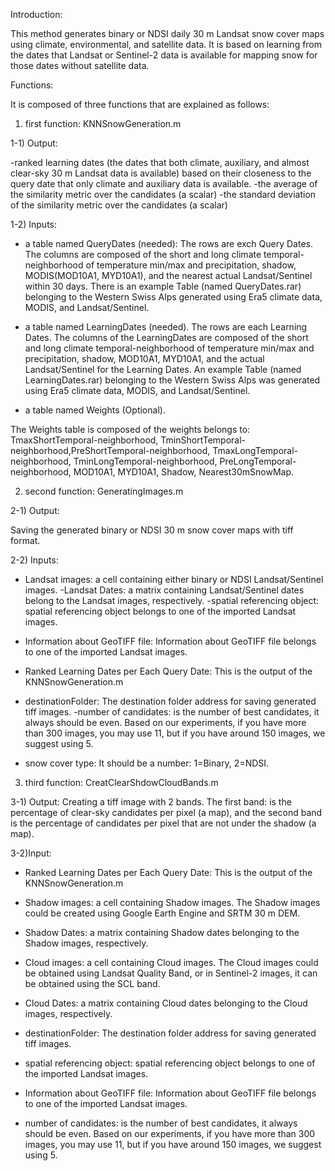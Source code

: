 Introduction:

This method generates binary or NDSI daily 30 m Landsat snow cover maps using climate, environmental, and satellite data. It is based on learning from the dates that Landsat or Sentinel-2 data is available for mapping snow for those dates without satellite data. 

Functions:

It is composed of three functions that are explained as follows:

1) first function: KNNSnowGeneration.m

1-1) Output: 

-ranked learning dates (the dates that both climate, auxiliary, and almost clear-sky 30 m Landsat data is available) based on their closeness to the query date that only climate and auxiliary data is available. 
-the average of the similarity metric over the candidates (a scalar)
-the standard deviation of the similarity metric over the candidates (a scalar)

1-2) Inputs:

- a table named QueryDates (needed):
The rows are exch Query Dates. 
The columns are composed of the short and long climate temporal-neighborhood of temperature min/max and precipitation, shadow,  MODIS(MOD10A1, MYD10A1), and the nearest actual Landsat/Sentinel within 30 days. There is an example Table (named QueryDates.rar) belonging to the Western Swiss Alps generated using Era5 climate data, MODIS, and Landsat/Sentinel. 

- a table named LearningDates (needed).
The rows are each  Learning Dates.
The columns of the LearningDates are composed of the short and long climate temporal-neighborhood of temperature min/max and precipitation, shadow,  MOD10A1, MYD10A1, and the actual Landsat/Sentinel for the Learning Dates. An example Table (named LearningDates.rar) belonging to the Western Swiss Alps was generated using Era5 climate data, MODIS, and Landsat/Sentinel. 

- a table named Weights (Optional).

The  Weights table is composed of the weights belongs to: TmaxShortTemporal-neighborhood, TminShortTemporal-neighborhood,PreShortTemporal-neighborhood, TmaxLongTemporal-neighborhood, TminLongTemporal-neighborhood, PreLongTemporal-neighborhood, MOD10A1, MYD10A1, Shadow, Nearest30mSnowMap.

2) second function: GeneratingImages.m 

2-1) Output:

Saving the generated binary or NDSI 30 m snow cover maps with tiff format.

2-2) Inputs:
- Landsat images: a cell containing either binary or NDSI Landsat/Sentinel images.
 -Landsat Dates: a matrix containing Landsat/Sentinel dates belong to the Landsat images, respectively.
 -spatial referencing object: spatial referencing object belongs to one of the imported Landsat images.
- Information about GeoTIFF file:  Information about GeoTIFF file belongs to one of the imported Landsat images.
- Ranked Learning Dates per Each Query Date: This is the output of the KNNSnowGeneration.m  
- destinationFolder: The destination folder address for saving generated tiff images.
-number of candidates: is the number of best candidates, it always should be even. Based on our experiments,  if you have more than 300 images, you may use 11, but if you have around 150 images, we suggest using 5. 

- snow cover type: It should be a number: 1=Binary, 2=NDSI. 

3) third function: CreatClearShdowCloudBands.m

3-1) Output: 
Creating a tiff image with 2 bands. The first band: is the percentage of clear-sky candidates per pixel (a map), and the second band is the percentage of candidates per pixel that are not under the shadow (a map). 

3-2)Input: 

- Ranked Learning Dates per Each Query Date: This is the output of the KNNSnowGeneration.m

- Shadow images: a cell containing Shadow images. The Shadow images could be created using Google Earth Engine and SRTM 30 m DEM.

 - Shadow Dates: a matrix containing Shadow dates belonging to the Shadow images, respectively.
 
- Cloud images: a cell containing Cloud images. The Cloud images could be obtained using Landsat Quality Band, or in Sentinel-2 images, it can be obtained using the SCL band. 
- Cloud Dates: a matrix containing Cloud dates belonging to the Cloud images, respectively.

- destinationFolder: The destination folder address for saving generated tiff images.

- spatial referencing object: spatial referencing object belongs to one of the imported Landsat images.
 
- Information about GeoTIFF file:  Information about GeoTIFF file belongs to one of the imported Landsat images.
- number of candidates: is the number of best candidates, it always should be even. Based on our experiments,  if you have more than 300 images, you may use 11, but if you have around 150 images, we suggest using 5. 
